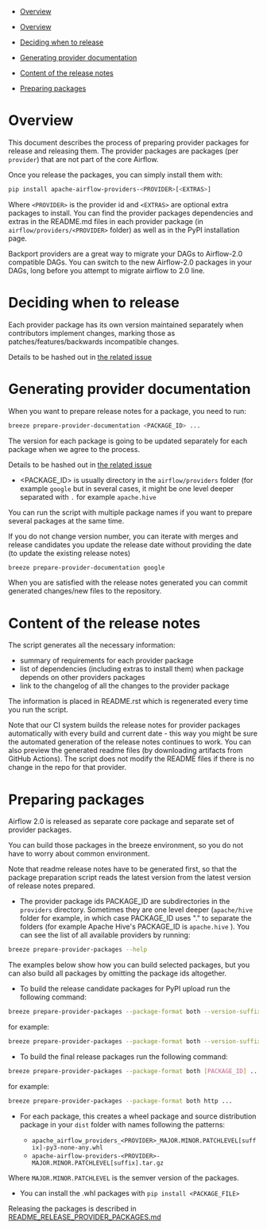 <!--
 Licensed to the Apache Software Foundation (ASF) under one
 or more contributor license agreements.  See the NOTICE file
 distributed with this work for additional information
 regarding copyright ownership.  The ASF licenses this file
 to you under the Apache License, Version 2.0 (the
 "License"); you may not use this file except in compliance
 with the License.  You may obtain a copy of the License at

   http://www.apache.org/licenses/LICENSE-2.0

 Unless required by applicable law or agreed to in writing,
 software distributed under the License is distributed on an
 "AS IS" BASIS, WITHOUT WARRANTIES OR CONDITIONS OF ANY
 KIND, either express or implied.  See the License for the
 specific language governing permissions and limitations
 under the License.
-->

<!-- START doctoc generated TOC please keep comment here to allow auto update -->
<!-- DON'T EDIT THIS SECTION, INSTEAD RE-RUN doctoc TO UPDATE -->
- [Overview](#overview)

- [Overview](#overview)
- [Deciding when to release](#deciding-when-to-release)
- [Generating provider documentation](#generating-provider-documentation)
- [Content of the release notes](#content-of-the-release-notes)
- [Preparing packages](#preparing-packages)

<!-- END doctoc generated TOC please keep comment here to allow auto update -->


# Overview

This document describes the process of preparing provider packages for release and releasing them.
The provider packages are packages (per `provider`) that are not part of the core Airflow.

Once you release the packages, you can simply install them with:

```bash
pip install apache-airflow-providers-<PROVIDER>[<EXTRAS>]
```

Where `<PROVIDER>` is the provider id and `<EXTRAS>` are optional extra packages to install.
You can find the provider packages dependencies and extras in the README.md files in each provider
package (in `airflow/providers/<PROVIDER>` folder) as well as in the PyPI installation page.

Backport providers are a great way to migrate your DAGs to Airflow-2.0 compatible DAGs. You can
switch to the new Airflow-2.0 packages in your DAGs, long before you attempt to migrate
airflow to 2.0 line.

# Deciding when to release

Each provider package has its own version maintained separately when contributors implement changes,
marking those as patches/features/backwards incompatible changes.

Details to be hashed out in [the related issue](https://github.com/apache/airflow/issues/11425)


# Generating provider documentation

When you want to prepare release notes for a package, you need to run:

```bash
breeze prepare-provider-documentation <PACKAGE_ID> ...
```

The version for each package is going to be updated separately for each package when we agree to the
process.

Details to be hashed out in [the related issue](https://github.com/apache/airflow/issues/11425)

* <PACKAGE_ID> is usually directory in the `airflow/providers` folder (for example `google` but in several
  cases, it might be one level deeper separated with `.` for example `apache.hive`

You can run the script with multiple package names if you want to prepare several packages at the same time.

If you do not change version number, you can iterate with merges and release candidates you update the
release date without providing
the date (to update the existing release notes)

```bash
breeze prepare-provider-documentation google
```


When you are satisfied with the release notes generated you can commit generated changes/new files
to the repository.


# Content of the release notes

The script generates all the necessary information:

* summary of requirements for each provider package
* list of dependencies (including extras to install them) when package
  depends on other providers packages
* link to the changelog of all the changes to the provider package

The information is placed in README.rst which is regenerated every time you run the script.

Note that our CI system builds the release notes for provider packages automatically with every build and
current date - this way you might be sure the automated generation of the release notes continues to
work. You can also preview the generated readme files (by downloading artifacts from GitHub Actions).
The script does not modify the README files if there is no change in the repo for that provider.

# Preparing packages

Airflow 2.0 is released as separate core package and separate set of provider packages.

You can build those packages in the breeze environment, so you do not have to worry about common environment.

Note that readme release notes have to be generated first, so that the package preparation script reads
the latest version from the latest version of release notes prepared.

* The provider package ids PACKAGE_ID are subdirectories in the ``providers`` directory. Sometimes they
are one level deeper (`apache/hive` folder for example, in which case PACKAGE_ID uses "." to separate
the folders (for example Apache Hive's PACKAGE_ID is `apache.hive` ). You can see the list of all available
providers by running:

```bash
breeze prepare-provider-packages --help
```

The examples below show how you can build selected packages, but you can also build all packages by
omitting the package ids altogether.

* To build the release candidate packages for PyPI upload run the following command:

```bash
breeze prepare-provider-packages --package-format both --version-suffix-for-pypi=rc1 [PACKAGE_ID] ...
```

for example:

```bash
breeze prepare-provider-packages --package-format both --version-suffix-for-pypi=rc1 http ...
```

* To build the final release packages run the following command:

```bash
breeze prepare-provider-packages --package-format both [PACKAGE_ID] ...
```

for example:

```bash
breeze prepare-provider-packages --package-format both http ...
```

* For each package, this creates a wheel package and source distribution package in your `dist` folder with
  names following the patterns:

  * `apache_airflow_providers_<PROVIDER>_MAJOR.MINOR.PATCHLEVEL[suffix]-py3-none-any.whl`
  * `apache-airflow-providers-<PROVIDER>-MAJOR.MINOR.PATCHLEVEL[suffix].tar.gz`

Where ``MAJOR.MINOR.PATCHLEVEL`` is the semver version of the packages.

* You can install the .whl packages with `pip install <PACKAGE_FILE>`

Releasing the packages is described in [README_RELEASE_PROVIDER_PACKAGES.md](README_RELEASE_PROVIDER_PACKAGES.md)
